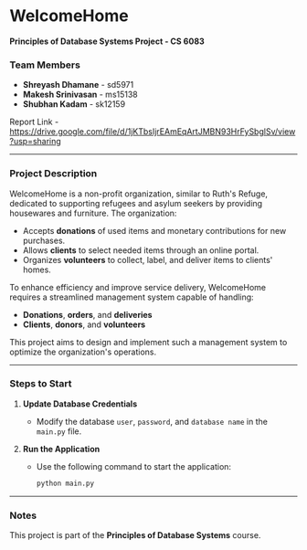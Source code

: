 # WelcomeHome  
**Principles of Database Systems Project - CS 6083**  

### Team Members  
- **Shreyash Dhamane** - sd5971  
- **Makesh Srinivasan** - ms15138  
- **Shubhan Kadam** - sk12159

Report Link - https://drive.google.com/file/d/1jKTbsIjrEAmEqArtJMBN93HrFySbglSv/view?usp=sharing

---

### Project Description  
WelcomeHome is a non-profit organization, similar to Ruth's Refuge, dedicated to supporting refugees and asylum seekers by providing housewares and furniture. The organization:  
- Accepts **donations** of used items and monetary contributions for new purchases.  
- Allows **clients** to select needed items through an online portal.  
- Organizes **volunteers** to collect, label, and deliver items to clients' homes.  

To enhance efficiency and improve service delivery, WelcomeHome requires a streamlined management system capable of handling:  
- **Donations**, **orders**, and **deliveries**  
- **Clients**, **donors**, and **volunteers**  

This project aims to design and implement such a management system to optimize the organization's operations.

---

### Steps to Start  

1. **Update Database Credentials**  
   - Modify the database `user`, `password`, and `database name` in the `main.py` file.  

2. **Run the Application**  
   - Use the following command to start the application:  
     ```bash
     python main.py
     ```  

---  

### Notes  
This project is part of the **Principles of Database Systems** course.  



